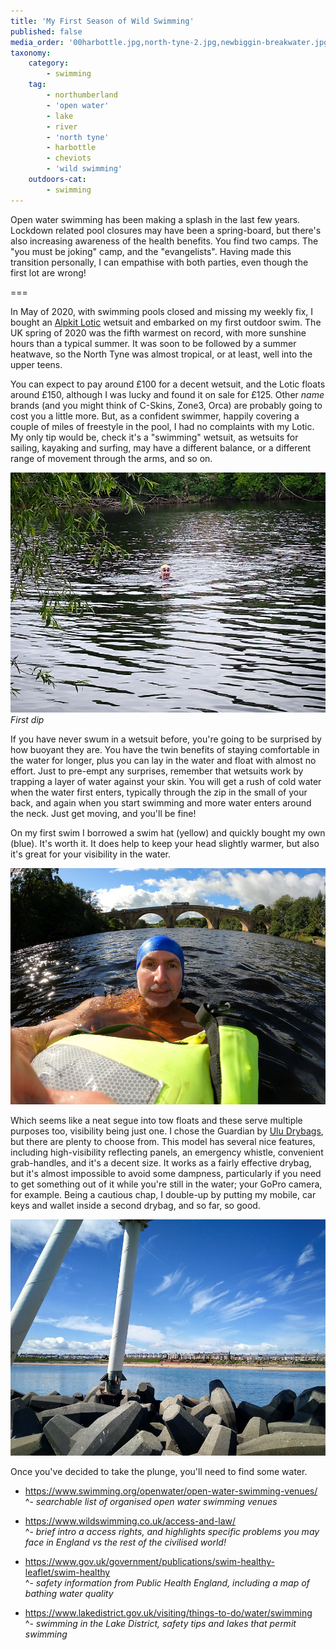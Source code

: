 ```yaml
---
title: 'My First Season of Wild Swimming'
published: false
media_order: '00harbottle.jpg,north-tyne-2.jpg,newbiggin-breakwater.jpg,chollerford-sunset.jpg,harbottle-lake.jpg,north-tyne-1.jpg,north-tyne-3.jpg,upper-coquetdale-book.jpg'
taxonomy:
    category:
        - swimming
    tag:
        - northumberland
        - 'open water'
        - lake
        - river
        - 'north tyne'
        - harbottle
        - cheviots
        - 'wild swimming'
    outdoors-cat:
        - swimming
---
```


Open water swimming has been making a splash in the last few years. Lockdown related pool closures may have been a spring-board, but there's also increasing awareness of the health benefits. You find two camps. The "you must be joking" camp, and the "evangelists". Having made this transition personally, I can empathise with both parties, even though the first lot are wrong!

===

In May of 2020, with swimming pools closed and missing my weekly fix, I bought an [Alpkit Lotic](https://alpkit.com/products/lotic-mens) wetsuit and embarked on my first outdoor swim. The UK spring of 2020 was the fifth warmest on record, with more sunshine hours than a typical summer. It was soon to be followed by a summer heatwave, so the North Tyne was almost tropical, or at least, well into the upper teens.

You can expect to pay around £100 for a decent wetsuit, and the Lotic floats around £150, although I was lucky and found it on sale for £125. Other *name* brands (and you might think of C-Skins, Zone3, Orca) are probably going to cost you a little more. But, as a confident swimmer, happily covering a couple of miles of freestyle in the pool, I had no complaints with my Lotic. My only tip would be, check it's a "swimming" wetsuit, as wetsuits for sailing, kayaking and surfing, may have a different balance, or a different range of movement through the arms, and so on.

![north-tyne-2](north-tyne-2.jpg "north-tyne-2")
*First dip*

If you have never swum in a wetsuit before, you're going to be surprised by how buoyant they are. You have the twin benefits of staying comfortable in the water for longer, plus you can lay in the water and float with almost no effort. Just to pre-empt any surprises, remember that wetsuits work by trapping a layer of water against your skin. You will get a rush of cold water when the water first enters, typically through the zip in the small of your back, and again when you start swimming and more water enters around the neck. Just get moving, and you'll be fine!

On my first swim I borrowed a swim hat (yellow) and quickly bought my own (blue). It's worth it. It does help to keep your head slightly warmer, but also it's great for your visibility in the water.

![north-tyne-1](north-tyne-1.jpg "north-tyne-1")

Which seems like a neat segue into tow floats and these serve multiple purposes too, visibility being just one. I chose the Guardian by [Ulu Drybags](https://uludrybags.com/), but there are plenty to choose from. This model has several nice features, including high-visibility reflecting panels, an emergency whistle, convenient grab-handles, and it's a decent size. It works as a fairly effective drybag, but it's almost impossible to avoid some dampness, particularly if you need to get something out of it while you're still in the water; your GoPro camera, for example. Being a cautious chap, I double-up by putting my mobile, car keys and wallet inside a second drybag, and so far, so good.

![newbiggin-breakwater](newbiggin-breakwater.jpg "newbiggin-breakwater")

Once you've decided to take the plunge, you'll need to find some water.

* https://www.swimming.org/openwater/open-water-swimming-venues/  
^- *searchable list of organised open water swimming venues*

* https://www.wildswimming.co.uk/access-and-law/  
^- *brief intro a access rights, and highlights specific problems you may face in England vs the rest of the civilised world!*

* https://www.gov.uk/government/publications/swim-healthy-leaflet/swim-healthy  
^- *safety information from Public Health England, including a map of bathing water quality*

* https://www.lakedistrict.gov.uk/visiting/things-to-do/water/swimming  
^- *swimming in the Lake District, safety tips and lakes that permit swimming*